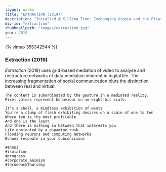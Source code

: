 ```yaml
---
layout: works
title: "EXTRACTION (2019)"
description: "Installed @ Killing Time: Exchanging Utopia and the Pleasure Principle, Capitol Theater Melbourne 01.11.19"
div-id: "extraction"
thumbnailpath: "images/extraction.jpg"
year: 2019
---
```


{% vimeo 356342544 %}

### Extraction (2019)

*Extraction* (2019) uses grid-based mediation of video to analyse and restructure networks of data mediation inherent in digital life. The increasing fragmentation of social communication blurs the distinction between real and virtual.
<br>

    The content is subordinated by the gesture in a mediated reality.
    Pixel values represent behaviour on an eight-bit scale.

    It’s a shell, a mindless exhibition of wants
    ⁣You’re a clump of flesh exhibiting desires on a scale of one to ten
    ⁣Where ten is the most profitable
    ⁣And one is the least
    ⁣And there is nothing in between that interests you
    ⁣Life dominated by a dopamine rush
    ⁣Flooding neurons and computing networks
    ⁣Echoes resonate in your subconscious⁣
    ⁣
    ⁣#ennui
    ⁣#isolation
    ⁣#progress
    ⁣#corporate_animism
    ⁣#throwbackthursday ⁣
    ⁣




